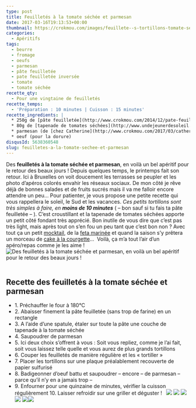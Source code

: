 ```yaml
---
type: post
title: Feuilletés à la tomate séchée et parmesan
date: 2017-03-16T19:13:53+00:00
thumbnail: https://crokmou.com/images/feuillete--s-tortillons-tomate-se--che--e-parmesan-recette-crokmou-blog-cuisine-voyage-1-9.jpg
categories:
  - Apéritifs
tags:
  - beurre
  - fromage
  - oeufs
  - parmesan
  - pâte feuilletée
  - pate feuilletée inversée
  - tomate
  - tomate séchée
recette_qty:
  - Pour une vingtaine de feuilletés
recette_temps:
  - 'Préparation : 10 minutes | Cuisson : 15 minutes'
recette_ingredients: |
  * 250g de [pâte feuilletée](http://www.crokmou.com/2014/12/pate-feuilletee-inversee-de-pierre-herme)
  * 80g de [tapenade de tomates séchées](http://www.undejeunerdesoleil.com/2016/04/pesto-rouge-tomates-sechees.html?m=1)
  * parmesan (de [chez Catherine](http://www.crokmou.com/2017/03/catherine-fromagerie-a-bruxelles) pour moi)
  * oeuf (pour la dorure)
disqusId: 5638360548
slug: feuilletes-a-la-tomate-sechee-et-parmesan
---
```


Des **feuilletés à la tomate séchée et parmesan**, en voilà un bel apéritif pour le retour des beaux jours ! Depuis quelques temps, le printemps fait son retour. Ici à Bruxelles on voit doucement les terrasses se peupler et les photo d’apéros colorés envahir les réseaux sociaux. De mon côté je rêve déjà de bonnes salades et de fruits sucrés mais il va me falloir encore attendre un peu… Pour patienter, je vous propose une petite recette qui vous rappellera le soleil, le Sud et les vacances. _Ces petits tortillons sont très simples à faire, en **moins de 10 minutes**_ ( – bon sauf si tu fais ta pâte feuilletée – ). C’est croustillant et la tapenade de tomates séchées apporte un petit côté fondant très apprécié. Bon inutile de vous dire que c’est pas très light, mais après tout on s’en fou un peu tant que c’est bon non ? Avec tout ça un petit [mocktail](http://www.crokmou.com/2014/06/mocktail-cocktail-sans-alcool), de la [feta marinée](http://www.crokmou.com/2014/06/feta-marinee) et quand la saison s’y prêtera un morceau de [cake à la courgette](http://www.crokmou.com/2015/04/cake-courgette-chevre-et-tomates-sechees)…  Voilà, ça m’a tout l’air d’un apéro/repas comme je les aime !   ![Des feuilletés à la tomate séchée et parmesan, en voilà un bel apéritif pour le retour des beaux jours !](https://crokmou.com/images/feuillete--s-tortillons-tomate-se--che--e-parmesan-recette-crokmou-blog-cuisine-voyage-1-8_rhhcg5.jpg "Des feuilletés à la tomate séchée et parmesan, en voilà un bel apéritif pour le retour des beaux jours !")  

## **Recette des feuilletés à la tomate séchée et parmesan**

* 1\. Préchauffer le four à 180°C
* 2\. Abaisser finement la pâte feuilletée (sans trop de farine) en un rectangle
* 3\. A l’aide d’une spatule, étaler sur toute la pâte une couche de tapenade à la tomate séchée
* 4\. Saupoudrer de parmesan
* 5\. Ici deux choix s’offrent à vous : Soit vous repliez, comme je l’ai fait, soit vous laissez telle quelle et vous aurez de plus grands tortillons
* 6\. Couper les feuilletés de manière régulière et les « tortiller »
* 7\. Placer les tortillons sur une plaque préalablement recouverte de papier sulfurisé
* 8\. Badigeonner d’oeuf battu et saupoudrer – encore – de parmesan – parce qu’il n’y en a jamais trop –
* 9\. Enfourner pour une quinzaine de minutes, vérifier la cuisson régulièrement 10\. Laisser refroidir sur une griller et déguster !   ![](https://crokmou.com/images/feuillete--s-tortillons-tomate-se--che--e-parmesan-recette-crokmou-blog-cuisine-voyage-1_zudccn.jpg) ![](http://www.crokmou.com/wp-content/uploads/2017/03/feuillete--s-tortillons-tomate-se--che--e-parmesan-recette-crokmou-blog-cuisine-voyage-1-1.jpg) ![](https://crokmou.com/images/feuillete--s-tortillons-tomate-se--che--e-parmesan-recette-crokmou-blog-cuisine-voyage-1-2_qnrwlu.jpg)![](https://crokmou.com/images/feuillete--s-tortillons-tomate-se--che--e-parmesan-recette-crokmou-blog-cuisine-voyage-1-3_eouzkw.jpg) ![](https://crokmou.com/images/feuillete--s-tortillons-tomate-se--che--e-parmesan-recette-crokmou-blog-cuisine-voyage-1-4_b26flc.jpg)![](https://crokmou.com/images/feuillete--s-tortillons-tomate-se--che--e-parmesan-recette-crokmou-blog-cuisine-voyage-1-6_oflxim.jpg)